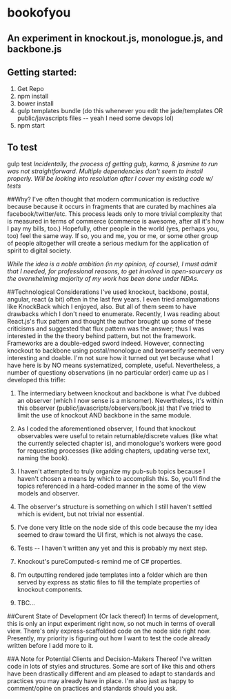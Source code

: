 ﻿# bookofyou
## An experiment in knockout.js, monologue.js, and backbone.js

## Getting started:
1. Get Repo
2. npm install
3. bower install
4. gulp templates bundle (do this whenever you edit the jade/templates OR public/javascripts files -- yeah I need some devops lol)
5. npm start

## To test
gulp test
*Incidentally, the process of getting gulp, karma, & jasmine to run was not straightforward. Multiple dependencies don't seem to install properly. Will be looking into resolution after I cover my existing code w/ tests*

##Why?
I've often thought that modern communication is reductive because because it occurs in fragments that are curated by machines ala facebook/twitter/etc. This process leads only to more trivial complexity that is measured in terms of commerce (commerce is awesome, after all it's how I pay my bills, too.) Hopefully, other people in the world (yes, perhaps you, too) feel the same way. If so, you and me,  you or me, or some other group of people altogether will create a serious medium for the application of spirit to digital society.

*While the idea is a noble ambition (in my opinion, of course), I must admit that I needed, for professional reasons, to get involved in open-sourcery as the overwhelming majority of my work has been done under NDAs.* 

##Technological Considerations
I've used knockout, backbone, postal, angular, react (a bit) often in the last few years. I even tried amalgamations like KnockBack which I enjoyed, also. But all of them seem to have drawbacks which I don't need to enumerate. 
Recently, I was reading about React.js's flux pattern and thought the author brought up some of these criticisms and suggested that flux pattern was the answer; thus I was interested in the the theory behind pattern, but not the framework. Frameworks are a double-edged sword indeed. However, connecting knockout to backbone using postal/monologue and browserify seemed very interesting and doable. I'm not sure how it turned out yet because what I have here is by NO means systematized, complete, useful. 
Nevertheless, a number of questiony observations (in no particular order) came up as I developed this trifle:

1. The intermediary between knockout and backbone is what I've dubbed an observer (which I now sense is a misnomer). Nevertheless, it's within this observer (public/javascripts/observers/book.js) that I've tried to limit the use of knockout AND backbone in the same module.

2. As I coded the aforementioned observer, I found that knockout observables were useful to retain returnable/discrete values (like what the currently selected chapter is), and monologue's workers were good for requesting processes (like adding chapters, updating verse text, naming the book). 

3. I haven't attempted to truly organize my pub-sub topics because I haven't chosen a means by which to accomplish this. So, you'll find the topics referenced in a hard-coded manner in the some of the view models and observer.

4. The observer's structure is something on which I still haven't settled which is evident, but not trivial nor essential.

5. I've done very little on the node side of this code because the my idea seemed to draw toward the UI first, which is not always the case.

6. Tests -- I haven't written any yet and this is probably my next step.

7. Knockout's pureComputed-s remind me of C# properties.

8. I'm outputting rendered jade templates into a folder which are then served by express as static files to fill the template properties of knockout components.

9. TBC...


##Curent State of Development (Or lack thereof)
In terms of development, this is only an input experiment right now, so not much in terms of overall view. There's only express-scaffolded code on the node side right now. Presently, my priority is figuring out how I want to test the code already written before I add more to it.

##A Note for Potential Clients and Decision-Makers Thereof
I've written code in lots of styles and structures. Some are sort of like this and others have been drastically different and am pleased to adapt to standards and practices you may already have in place. I'm also just as happy to comment/opine on practices and standards should you ask.